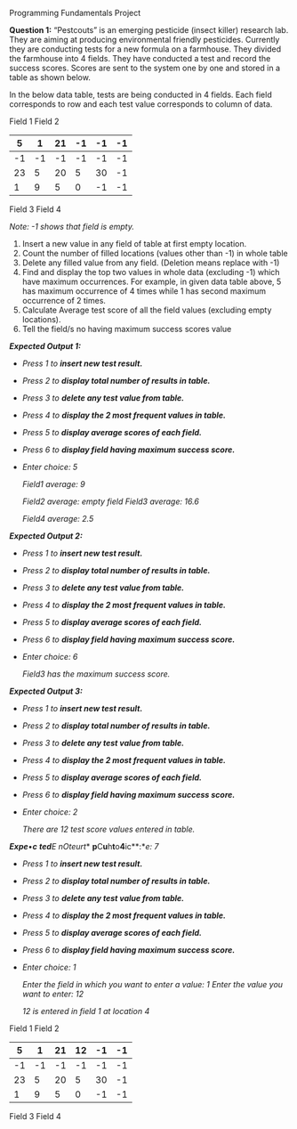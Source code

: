 Programming Fundamentals Project 


**Question 1:** “Pestcouts” is an emerging pesticide (insect killer) research lab. They are aiming at producing environmental friendly pesticides. Currently they are conducting tests for a new formula on a farmhouse. They divided the farmhouse into 4 fields. They have conducted a test and record the success scores. Scores are sent to the system one by one and stored in a table as shown below. 

In the below data table, tests are being conducted in 4 fields. Each field corresponds to row and each test value corresponds to column of data. 

Field 1 Field 2 

|5 |1 |21 |-1 |-1 |-1 |
| - | - | - | - | - | - |
|-1 |-1 |-1 |-1 |-1 |-1 |
|23 |5 |20 |5 |30 |-1 |
|1 |9 |5 |0 |-1 |-1 |

Field 3 Field 4 

*Note: -1 shows that field is empty.* 

1. Insert a new value in any field of table at first empty location. 
1. Count the number of filled locations (values other than -1) in whole table 
1. Delete any filled value from any field. (Deletion means replace with -1) 
1. Find and display the top two values in whole data (excluding -1) which have maximum occurrences. For example, in given data table above, 5 has maximum occurrence of 4 times while 1 has second maximum occurrence of 2 times. 
1. Calculate Average test score of all the field values (excluding empty locations). 
1. Tell the field/s no having maximum success scores value

***Expected Output 1:*** 

- *Press 1 to **insert new test result.*** 
- *Press 2 to **display total number of results in table.*** 
- *Press 3 to **delete any test value from table.*** 
- *Press 4 to **display the 2 most frequent values in table.*** 
- *Press 5 to **display average scores of each field.*** 
- *Press 6 to **display field having maximum success score.*** 
- *Enter choice: 5* 

  *Field1 average: 9* 

  *Field2 average: empty field* *Field3 average: 16.6* 

  *Field4 average: 2.5* 

***Expected Output 2:*** 

- *Press 1 to **insert new test result.*** 
- *Press 2 to **display total number of results in table.*** 
- *Press 3 to **delete any test value from table.*** 
- *Press 4 to **display the 2 most frequent values in table.*** 
- *Press 5 to **display average scores of each field.*** 
- *Press 6 to **display field having maximum success score.*** 
- *Enter choice: 6* 

  *Field3 has the maximum success score.* 

***Expected Output 3:*** 

- *Press 1 to **insert new test result.*** 
- *Press 2 to **display total number of results in table.*** 
- *Press 3 to **delete any test value from table.*** 
- *Press 4 to **display the 2 most frequent values in table.*** 
- *Press 5 to **display average scores of each field.*** 
- *Press 6 to **display field having maximum success score.*** 
- *Enter choice: 2* 

  *There are 12 test score values entered in table.*

***Expe***•***c*** ***ted**E n**O**te**u**r**t** **p**C**u**h**t**o**4**ic**:**e: 7* 

- *Press 1 to **insert new test result.*** 
- *Press 2 to **display total number of results in table.*** 
- *Press 3 to **delete any test value from table.*** 
- *Press 4 to **display the 2 most frequent values in table.*** 
- *Press 5 to **display average scores of each field.*** 
- *Press 6 to **display field having maximum success score.*** 
- *Enter choice: 1* 

  *Enter the field in which you want to enter a value: 1* *Enter the value you want to enter: 12* 

  *12 is entered in field 1 at location 4* 

Field 1 Field 2 

|5 |1 |21 |12 |-1 |-1 |
| - | - | - | - | - | - |
|-1 |-1 |-1 |-1 |-1 |-1 |
|23 |5 |20 |5 |30 |-1 |
|1 |9 |5 |0 |-1 |-1 |

Field 3 Field 4 
